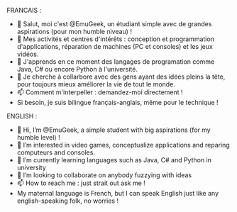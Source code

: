 FRANCAIS :
- 👋 Salut, moi c'est @EmuGeek, un étudiant simple avec de grandes aspirations (pour mon humble niveau) !
- 👀 Mes activités et centres d'intérêts : conception et programmation d'applications, réparation de machines (PC et consoles) et les jeux vidéos.
- 🌱 J'apprends en ce moment des langages de programation comme Java, C# ou encore Python à l'université.
- 💞️ Je cherche à collarbore avec des gens ayant des idées pleins la tête, pour toujours mieux améliorer la vie de tout le monde.
- 📫 Comment m'interpeller : demandez-moi directement !
- Si besoin, je suis bilingue français-anglais, même pour le technique ! 

ENGLISH :
- 👋 Hi, I’m @EmuGeek, a simple student with big aspirations (for my humble level) !
- 👀 I’m interested in video games, conceptualize applications and reparing computeurs and consoles.
- 🌱 I’m currently learning languages such as Java, C# and Python in university
- 💞️ I’m looking to collaborate on anybody fuzzying with ideas
- 📫 How to reach me : just strait out ask me !
- My maternal language is French, but I can speak English just like any english-speaking folk, no worries !

<!---
EmuGeek/EmuGeek is a ✨ special ✨ repository because its `README.md` (this file) appears on your GitHub profile.
You can click the Preview link to take a look at your changes.
--->
